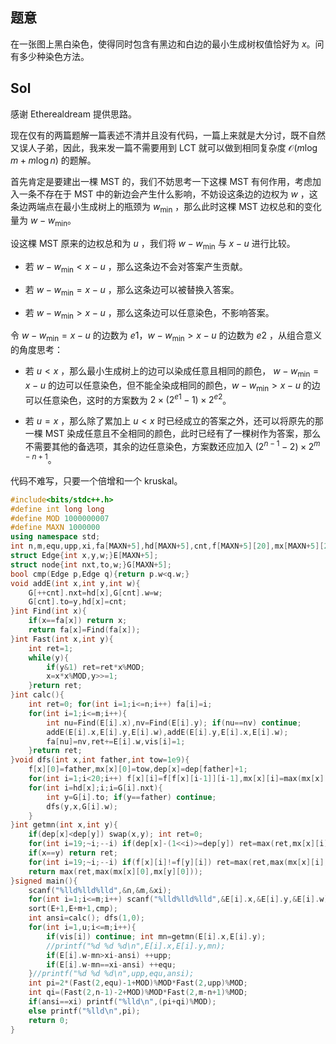 ## 题意

在一张图上黑白染色，使得同时包含有黑边和白边的最小生成树权值恰好为 $x$。问有多少种染色方法。

## Sol

感谢 Etherealdream 提供思路。

现在仅有的两篇题解一篇表述不清并且没有代码，一篇上来就是大分讨，既不自然又误人子弟，因此，我来发一篇不需要用到 LCT 就可以做到相同复杂度 $\mathcal{O}{(m \log m + m \log n)}$ 的题解。

首先肯定是要建出一棵 MST 的，我们不妨思考一下这棵 MST 有何作用，考虑加入一条不存在于 MST 中的新边会产生什么影响，不妨设这条边的边权为 $w$ ，这条边两端点在最小生成树上的瓶颈为 $w_{\min}$ ，那么此时这棵 MST 边权总和的变化量为 $w-w_{\min}$。

设这棵 MST 原来的边权总和为 $u$ ，我们将 $w-w_{\min}$ 与 $x-u$ 进行比较。

- 若 $w-w_{\min} < x-u$ ，那么这条边不会对答案产生贡献。

- 若 $w-w_{\min} = x-u$ ，那么这条边可以被替换入答案。

- 若 $w-w_{\min} > x-u$ ，那么这条边可以任意染色，不影响答案。

令 $w-w_{\min} = x-u$ 的边数为 $e1$，$w-w_{\min} > x-u$ 的边数为 $e2$ ，从组合意义的角度思考：

- 若 $u < x$ ，那么最小生成树上的边可以染成任意且相同的颜色， $w-w_{\min} = x-u$ 的边可以任意染色，但不能全染成相同的颜色，$w-w_{\min} > x-u$ 的边可以任意染色，这时的方案数为 $2 \times (2^{e1}-1)\times 2^{e2}$。

- 若 $u = x$ ，那么除了累加上 $u<x$ 时已经成立的答案之外，还可以将原先的那一棵 MST 染成任意且不全相同的颜色，此时已经有了一棵树作为答案，那么不需要其他的备选项，其余的边任意染色，方案数还应加入 $(2^{n-1}-2)\times 2^{m-n+1}$。

代码不难写，只要一个倍增和一个 kruskal。

```cpp
#include<bits/stdc++.h>
#define int long long
#define MOD 1000000007
#define MAXN 1000000
using namespace std;
int n,m,equ,upp,xi,fa[MAXN+5],hd[MAXN+5],cnt,f[MAXN+5][20],mx[MAXN+5][20],dep[MAXN+5],vis[MAXN+5];
struct Edge{int x,y,w;}E[MAXN+5];
struct node{int nxt,to,w;}G[MAXN+5];
bool cmp(Edge p,Edge q){return p.w<q.w;}
void addE(int x,int y,int w){
	G[++cnt].nxt=hd[x],G[cnt].w=w;
	G[cnt].to=y,hd[x]=cnt;
}int Find(int x){
	if(x==fa[x]) return x;
	return fa[x]=Find(fa[x]);
}int Fast(int x,int y){
	int ret=1;
	while(y){
		if(y&1) ret=ret*x%MOD;
		x=x*x%MOD,y>>=1;
	}return ret;
}int calc(){
	int ret=0; for(int i=1;i<=n;i++) fa[i]=i;	
	for(int i=1;i<=m;i++){
		int nu=Find(E[i].x),nv=Find(E[i].y); if(nu==nv) continue; 
		addE(E[i].x,E[i].y,E[i].w),addE(E[i].y,E[i].x,E[i].w);
		fa[nu]=nv,ret+=E[i].w,vis[i]=1;
	}return ret;
}void dfs(int x,int father,int tow=1e9){
	f[x][0]=father,mx[x][0]=tow,dep[x]=dep[father]+1;
	for(int i=1;i<20;i++) f[x][i]=f[f[x][i-1]][i-1],mx[x][i]=max(mx[x][i-1],mx[f[x][i-1]][i-1]);
	for(int i=hd[x];i;i=G[i].nxt){
		int y=G[i].to; if(y==father) continue;
		dfs(y,x,G[i].w);
	}
}int getmn(int x,int y){
	if(dep[x]<dep[y]) swap(x,y); int ret=0;
	for(int i=19;~i;--i) if(dep[x]-(1<<i)>=dep[y]) ret=max(ret,mx[x][i]),x=f[x][i];
	if(x==y) return ret;
	for(int i=19;~i;--i) if(f[x][i]!=f[y][i]) ret=max(ret,max(mx[x][i],mx[y][i])),x=f[x][i],y=f[y][i];
	return max(ret,max(mx[x][0],mx[y][0]));
}signed main(){
	scanf("%lld%lld%lld",&n,&m,&xi);
	for(int i=1;i<=m;i++) scanf("%lld%lld%lld",&E[i].x,&E[i].y,&E[i].w);
	sort(E+1,E+m+1,cmp); 
	int ansi=calc(); dfs(1,0);
	for(int i=1,u;i<=m;i++){
		if(vis[i]) continue; int mn=getmn(E[i].x,E[i].y);
		//printf("%d %d %d\n",E[i].x,E[i].y,mn);
		if(E[i].w-mn>xi-ansi) ++upp;
		if(E[i].w-mn==xi-ansi) ++equ;
	}//printf("%d %d %d\n",upp,equ,ansi);
	int pi=2*(Fast(2,equ)-1+MOD)%MOD*Fast(2,upp)%MOD;
	int qi=(Fast(2,n-1)-2+MOD)%MOD*Fast(2,m-n+1)%MOD;
	if(ansi==xi) printf("%lld\n",(pi+qi)%MOD);
	else printf("%lld\n",pi);
	return 0;
}
```

